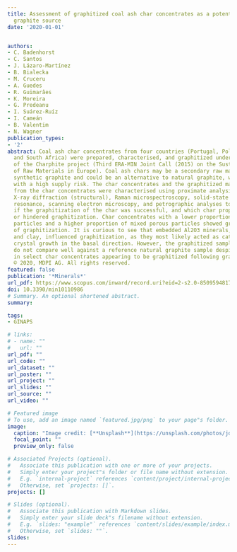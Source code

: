 ```yaml
---
title: Assessment of graphitized coal ash char concentrates as a potential synthetic
  graphite source
date: '2020-01-01'


authors:
- C. Badenhorst
- C. Santos
- J. Lázaro-Martínez
- B. Bialecka
- M. Cruceru
- A. Guedes
- R. Guimarâes
- K. Moreira
- G. Predeanu
- I. Suárez-Ruíz
- I. Cameán
- B. Valentim
- N. Wagner
publication_types:
- '2'
abstract: Coal ash char concentrates from four countries (Portugal, Poland, Romania,
  and South Africa) were prepared, characterised, and graphitized under the scope
  of the Charphite project (Third ERA-MIN Joint Call (2015) on the Sustainable Supply
  of Raw Materials in Europe). Coal ash chars may be a secondary raw material to produce
  synthetic graphite and could be an alternative to natural graphite, which is a commodity
  with a high supply risk. The char concentrates and the graphitized material derived
  from the char concentrates were characterised using proximate analysis, X-ray fluorescence,
  X-ray diffraction (structural), Raman microspectroscopy, solid-state nuclear magnetic
  resonance, scanning electron microscopy, and petrographic analyses to determine
  if the graphitization of the char was successful, and which char properties enhanced
  or hindered graphitization. Char concentrates with a lower proportion of anisotropic
  particles and a higher proportion of mixed porous particles showed greater degrees
  of graphitization. It is curious to see that embedded Al2O3 minerals, such as glass
  and clay, influenced graphitization, as they most likely acted as catalysts for
  crystal growth in the basal direction. However, the graphitized samples, as a whole,
  do not compare well against a reference natural graphite sample despite some particles
  in select char concentrates appearing to be graphitized following graphitization.
  © 2020, MDPI AG. All rights reserved.
featured: false
publication: '*Minerals*'
url_pdf: https://www.scopus.com/inward/record.uri?eid=2-s2.0-85095948174&doi=10.3390%2fmin10110986&partnerID=40&md5=b68e8d4dc6497a8704906c6bae6750ef
doi: 10.3390/min10110986
# Summary. An optional shortened abstract.
summary: 

tags:
- GINAPS

# links:
# - name: ""
#   url: ""
url_pdf: ""
url_code: ""
url_dataset: ""
url_poster: ""
url_project: ""
url_slides: ""
url_source: ""
url_video: ""

# Featured image
# To use, add an image named `featured.jpg/png` to your page"s folder. 
image:
  caption: "Image credit: [**Unsplash**](https://unsplash.com/photos/jdD8gXaTZsc)"
  focal_point: ""
  preview_only: false

# Associated Projects (optional).
#   Associate this publication with one or more of your projects.
#   Simply enter your project"s folder or file name without extension.
#   E.g. `internal-project` references `content/project/internal-project/index.md`.
#   Otherwise, set `projects: []`.
projects: []

# Slides (optional).
#   Associate this publication with Markdown slides.
#   Simply enter your slide deck"s filename without extension.
#   E.g. `slides: "example"` references `content/slides/example/index.md`.
#   Otherwise, set `slides: ""`.
slides:
---
```



